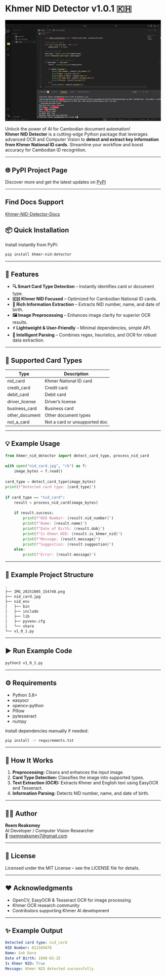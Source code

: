 # Khmer NID Detector v1.0.1 🇰🇭

![Khmer NID Detector](example.png)

Unlock the power of AI for Cambodian document automation!  
**Khmer NID Detector** is a cutting-edge Python package that leverages advanced OCR and Computer Vision to **detect and extract key information from Khmer National ID cards**. Streamline your workflow and boost accuracy for Cambodian ID recognition.

---

## 🌐 PyPI Project Page

Discover more and get the latest updates on [PyPI](https://pypi.org/project/khmer-nid-detector/)

---
## Find Docs Support
[Khmer-NID-Detector-Docs](https://github.com/Smey09/Khmer-NID-Detector-Docs/tree/main/khmer-nid-detector_v0_1_5_docs)

## 📦 Quick Installation

Install instantly from PyPI:

```bash
pip install khmer-nid-detector
```

---

## 🚀 Features

- **🔍 Smart Card Type Detection** – Instantly identifies card or document type.
- **🇰🇭 Khmer NID Focused** – Optimized for Cambodian National ID cards.
- **📄 Rich Information Extraction** – Extracts NID number, name, and date of birth.
- **🖼️ Image Preprocessing** – Enhances image clarity for superior OCR results.
- **⚡ Lightweight & User-Friendly** – Minimal dependencies, simple API.
- **🧠 Intelligent Parsing** – Combines regex, heuristics, and OCR for robust data extraction.

---

## 🪪 Supported Card Types

| Type           | Description                    |
|----------------|-------------------------------|
| nid_card       | Khmer National ID card         |
| credit_card    | Credit card                    |
| debit_card     | Debit card                     |
| driver_license | Driver’s license               |
| business_card  | Business card                  |
| other_document | Other document types           |
| not_a_card     | Not a card or unsupported doc  |

---

## 💡 Example Usage

```python
from khmer_nid_detector import detect_card_type, process_nid_card

with open("nid_card.jpg", "rb") as f:
    image_bytes = f.read()

card_type = detect_card_type(image_bytes)
print(f"Detected card type: {card_type}")

if card_type == "nid_card":
    result = process_nid_card(image_bytes)

    if result.success:
        print(f"NID Number: {result.nid_number}")
        print(f"Name: {result.name}")
        print(f"Date of Birth: {result.dob}")
        print(f"Is Khmer NID: {result.is_khmer_nid}")
        print(f"Message: {result.message}")
        print(f"Suggestion: {result.suggestion}")
    else:
        print(f"Error: {result.message}")

```

---

## 📁 Example Project Structure

```
.
├── IMG_20251005_154748.png
├── nid_card.jpg
├── nid_env
│   ├── bin
│   ├── include
│   ├── lib
│   ├── pyvenv.cfg
│   └── share
└── v1_0_1.py
```

---

## ▶️ Run Example Code

```bash
python3 v1_0_1.py
```

---

## ⚙️ Requirements

- Python 3.8+
- easyocr
- opencv-python
- Pillow
- pytesseract
- numpy

Install dependencies manually if needed:

```bash
pip install -r requirements.txt
```

---

## 🧠 How It Works

1. **Preprocessing:** Cleans and enhances the input image.
2. **Card Type Detection:** Classifies the image into supported types.
3. **Text Extraction (OCR):** Extracts Khmer and English text using EasyOCR and Tesseract.
4. **Information Parsing:** Detects NID number, name, and date of birth.

---

## 🧑‍💻 Author

**Roem Reaksmey**  
AI Developer / Computer Vision Researcher  
📧 roemreaksmey7@gmail.com

---

## 📄 License

Licensed under the MIT License – see the LICENSE file for details.

---

## ❤️ Acknowledgments

- OpenCV, EasyOCR & Tesseract OCR for image processing
- Khmer OCR research community
- Contributors supporting Khmer AI development

---

## ✨ Example Output

```yaml
Detected card type: nid_card
NID Number: 012345678
Name: Sok Dara
Date of Birth: 1998-03-25
Is Khmer NID: True
Message: Khmer NID detected successfully
```